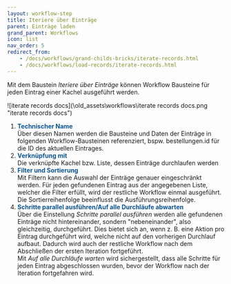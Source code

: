 ```yaml
---
layout: workflow-step
title: Iteriere über Einträge
parent: Einträge laden
grand_parent: Workflows
icon: list
nav_order: 5
redirect_from:
    - /docs/workflows/grand-childs-bricks/iterate-records.html
    - /docs/workflows/load-records/iterate-records.html
---
```


Mit dem Baustein _Iteriere über Einträge_ können Workflow Bausteine für jeden Eintrag einer Kachel ausgeführt werden.

![iterate records docs](\old_assets\workflows\iterate records docs.png "iterate records docs")

1. <span style="color:#0b5394">**Technischer Name**</span>  
   Über diesen Namen werden die Bausteine und Daten der Einträge in folgenden Workflow-Bausteinen referenziert, bspw. bestellungen.id für die ID des aktuellen Eintrages.
2. <span style="color:#0b5394">**Verknüpfung mit**</span>  
   Die verknüpfte Kachel bzw. Liste, dessen Einträge durchlaufen werden
3. <span style="color:#0b5394">**Filter und Sortierung**</span>  
   Mit Filtern kann die Auswahl der Einträge genauer eingeschränkt werden. Für jeden gefundenen Eintrag aus der angegebenen Liste, welcher die Filter erfüllt, wird der restliche Workflow einmal ausgeführt.
   Die Sortierreihenfolge beeinflusst die Ausführungsreihenfolge.
4. <span style="color:#0b5394">**Schritte parallel ausführen/Auf alle Durchläufe abwarten**</span>  
   Über die Einstellung _Schritte parallel ausführen_ werden alle gefundenen Einträge nicht hintereinander,
   sondern "nebeneinander", also gleichzeitig, durchgeführt. Dies bietet sich an, wenn z. B. eine Aktion pro Eintrag durchgeführt wird, welche nicht auf den vorherigen Durchlauf aufbaut. Dadurch wird auch der restliche Workflow nach dem Abschließen der ersten Iteration fortgeführt.  
   Mit _Auf alle Durchläufe warten_ wird sichergestellt, dass alle Schritte für jeden Eintrag abgeschlossen wurden, bevor der Workflow nach der Iteration fortgefahren wird.
